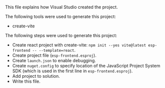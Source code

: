This file explains how Visual Studio created the project.

The following tools were used to generate this project:
- create-vite

The following steps were used to generate this project:
- Create react project with create-vite: `npm init --yes vite@latest esp-frontend -- --template=react`.
- Create project file (`esp-frontend.esproj`).
- Create `launch.json` to enable debugging.
- Create `nuget.config` to specify location of the JavaScript Project System SDK (which is used in the first line in `esp-frontend.esproj`).
- Add project to solution.
- Write this file.
